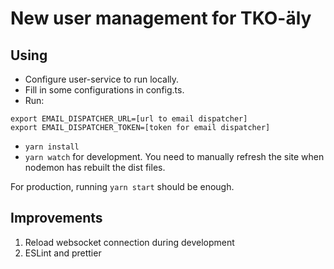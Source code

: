 # New user management for TKO-äly

## Using

* Configure user-service to run locally.
* Fill in some configurations in config.ts.
* Run:
```
export EMAIL_DISPATCHER_URL=[url to email dispatcher]
export EMAIL_DISPATCHER_TOKEN=[token for email dispatcher]
```
* `yarn install`
* `yarn watch` for development. You need to manually refresh the site when nodemon has rebuilt the dist files.


For production, running `yarn start` should be enough.

## Improvements

1. Reload websocket connection during development
2. ESLint and prettier
